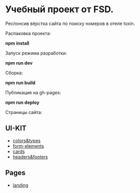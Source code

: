 # Учебный проект от FSD.
Респонсив вёрстка сайта по поиску номеров в отеле toxin.

Распаковка проекта: 

**npm install**

Запуск режима разработки:

**npm run dev**

Сборка:

**npm run build**

Публикация на gh-pages:

**npm run deploy**

Страницы сайта:
## UI-KIT
* [colors&types](https://violetale.github.io/Toxin/colors-and-types.html)
* [form-elements](https://violetale.github.io/Toxin/form-elements.html)
* [cards](https://violetale.github.io/Toxin/cards.html)
* [headers&footers](https://violetale.github.io/Toxin/headers-and-footers.html)

## Pages
* [landing](https://violetale.github.io/Toxin/landing.html)
